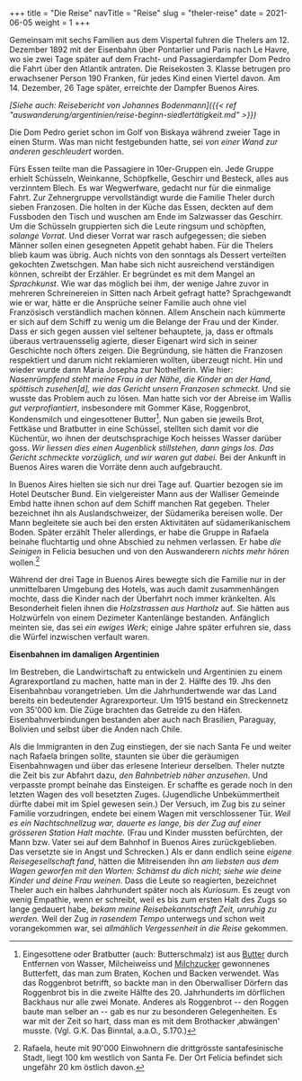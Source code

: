 +++
title = "Die Reise"
navTitle = "Reise"
slug = "theler-reise"
date = 2021-06-05
weight = 1
+++

Gemeinsam mit sechs Familien aus dem Vispertal fuhren die Thelers am 12. Dezember 1892 mit der Eisenbahn über Pontarlier und Paris nach Le Havre, wo sie zwei Tage später auf dem Fracht- und Passagierdampfer Dom Pedro die Fahrt über den Atlantik antraten. Die Reisekosten 3. Klasse betrugen pro erwachsener Person 190 Franken, für jedes Kind einen Viertel davon. Am 14. Dezember, 26 Tage später, erreichte der Dampfer Buenos Aires.

*[Siehe auch: Reisebericht von Johannes Bodenmann]({{< ref "auswanderung/argentinien/reise-beginn-siedlertätigkeit.md" >}})*

Die Dom Pedro geriet schon im Golf von Biskaya während zweier Tage in einen Sturm. Was man nicht festgebunden hatte, sei *von einer Wand zur anderen geschleudert* worden.

Fürs Essen teilte man die Passagiere in 10er-Gruppen ein. Jede Gruppe erhielt Schüsseln, Weinkanne, Schöpfkelle, Geschirr und Besteck, alles aus verzinntem Blech. Es war Wegwerfware, gedacht nur für die einmalige Fahrt. Zur Zehnergruppe vervollständigt wurde die Familie Theler durch sieben Franzosen. Die holten in der Küche das Essen, deckten auf dem Fussboden den Tisch und wuschen am Ende im Salzwasser das Geschirr. Um die Schüsseln gruppierten sich die Leute ringsum und schöpften, *solange Vorrat*. Und dieser Vorrat war rasch aufgegessen; die sieben Männer sollen einen gesegneten Appetit gehabt haben. Für die Thelers blieb kaum was übrig. Auch nichts von den sonntags als Dessert verteilten gekochten Zwetschgen. Man habe sich nicht ausreichend verständigen können, schreibt der Erzähler. Er begründet es mit dem Mangel an *Sprachkunst*. Wie war das möglich bei ihm, der wenige Jahre zuvor in mehreren Schreinereien in Sitten nach Arbeit gefragt hatte? Sprachgewandt wie er war, hätte er die Ansprüche seiner Familie auch ohne viel Französisch verständlich machen können. Allem Anschein nach kümmerte er sich auf dem Schiff zu wenig um die Belange der Frau und der Kinder. Dass er sich gegen aussen viel seltener behauptete, ja, dass er oftmals überaus vertrauensselig agierte, dieser Eigenart wird sich in seiner Geschichte noch öfters zeigen. Die Begründung, sie hätten die Franzosen respektiert und darum nicht reklamieren wollten, überzeugt nicht. Hin und wieder wurde dann Maria Josepha zur Nothelferin. Wie hier: *Nasenrümpfend steht meine Frau in der Nähe, die Kinder an der Hand, spöttisch zusehen\[d\], wie das Gericht unsern Franzosen schmeckt.* Und sie wusste das Problem auch zu lösen. Man hatte sich vor der Abreise im Wallis *gut verprofiantiert*, insbesondere mit Gommer Käse, Roggenbrot, Kondensmilch und eingesottener Butter[^1]. Nun gaben sie jeweils Brot, Fettkäse und Bratbutter in eine Schüssel, stellten sich damit vor die Küchentür, wo ihnen der deutschsprachige Koch heisses Wasser darüber goss. *Wir liessen dies einen Augenblick stillstehen, dann gings los. Das Gericht schmeckte vorzüglich, und wir waren gut dabei.* Bei der Ankunft in Buenos Aires waren die Vorräte denn auch aufgebraucht.

In Buenos Aires hielten sie sich nur drei Tage auf. Quartier bezogen sie im Hotel Deutscher Bund. Ein vielgereister Mann aus der Walliser Gemeinde Embd hatte ihnen schon auf dem Schiff manchen Rat gegeben. Theler bezeichnet ihn als Auslandschweizer, der Südamerika bereisen wolle. Der Mann begleitete sie auch bei den ersten Aktivitäten auf südamerikanischem Boden. Später erzählt Theler allerdings, er habe die Gruppe in Rafaela beinahe fluchtartig und ohne Abschied zu nehmen verlassen. Er habe *die Seinigen* in Felicia besuchen und von den Auswanderern *nichts mehr hören* wollen.[^2]

Während der drei Tage in Buenos Aires bewegte sich die Familie nur in der unmittelbaren Umgebung des Hotels, was auch damit zusammenhängen mochte, dass die Kinder nach der Überfahrt noch immer kränkelten. Als Besonderheit fielen ihnen die *Holzstrassen aus Hartholz* auf. Sie hätten aus Holzwürfeln von einem Dezimeter Kantenlänge bestanden. Anfänglich meinten sie, das sei *ein ewiges Werk*; einige Jahre später erfuhren sie, dass die Würfel inzwischen verfault waren.

**Eisenbahnen im damaligen Argentinien**

Im Bestreben, die Landwirtschaft zu entwickeln und Argentinien zu einem Agrarexportland zu machen, hatte man in der 2. Hälfte des 19. Jhs den Eisenbahnbau vorangetrieben. Um die Jahrhundertwende war das Land bereits ein bedeutender Agrarexporteur. Um 1915 bestand ein Streckennetz von 35\'000 km. Die Züge brachten das Getreide zu den Häfen. Eisenbahnverbindungen bestanden aber auch nach Brasilien, Paraguay, Bolivien und selbst über die Anden nach Chile.

Als die Immigranten in den Zug einstiegen, der sie nach Santa Fe und weiter nach Rafaela bringen sollte, staunten sie über die geräumigen Eisenbahnwagen und über das erlesene Interieur derselben. Theler nutzte die Zeit bis zur Abfahrt dazu, *den Bahnbetrieb näher anzusehen*. Und verpasste prompt beinahe das Einsteigen. Er schaffte es gerade noch in den letzten Wagen des voll besetzten Zuges. (Jugendliche Unbekümmertheit dürfte dabei mit im Spiel gewesen sein.) Der Versuch, im Zug bis zu seiner Familie vorzudringen, endete bei einem Wagen mit verschlossener Tür. *Weil es ein Nachtschnellzug war, dauerte es lange, bis der Zug auf einer grösseren Station Halt machte.* (Frau und Kinder mussten befürchten, der Mann bzw. Vater sei auf dem Bahnhof in Buenos Aires zurückgeblieben. Das versetzte sie in Angst und Schrecken.) Als er dann endlich seine *eigene Reisegesellschaft fand*, hätten die Mitreisenden ihn *am liebsten aus dem Wagen geworfen mit den Worten: Schämst du dich nicht; siehe wie deine Kinder und deine Frau weinen*. Dass die Leute so reagierten, bezeichnet Theler auch ein halbes Jahrhundert später noch als *Kuriosum*. Es zeugt von wenig Empathie, wenn er schreibt, weil es bis zum ersten Halt des Zugs so lange gedauert habe, *bekam meine Reisebekanntschaft Zeit, unruhig zu werden.* Weil der Zug *in rasendem Tempo* unterwegs und schon weit vorangekommen war, sei *allmählich Vergessenheit in die Reise* gekommen.

[^1]: Eingesottene oder Bratbutter (auch: Butterschmalz) ist aus [Butter](https://de.wikipedia.org/wiki/Butter) durch Entfernen von Wasser, Milcheiweiss und [Milchzucker](https://de.wikipedia.org/wiki/Milchzucker) gewonnenes Butterfett, das man zum Braten, Kochen und Backen verwendet. Was das Roggenbrot betrifft, so backte man in den Oberwalliser Dörfern das Roggenbrot bis in die zweite Hälfte des 20. Jahrhunderts im dörflichen Backhaus nur alle zwei Monate. Anderes als Roggenbrot -- den Roggen baute man selber an -- gab es nur zu besonderen Gelegenheiten. Es war mit der Zeit so hart, dass man es mit dem Brothacker ‚abwängen' musste. (Vgl. G.K. Das Binntal, a.a.O., S.170.)

[^2]: Rafaela, heute mit 90'000 Einwohnern die drittgrösste santafesinische Stadt, liegt 100 km westlich von Santa Fe. Der Ort Felicia befindet sich ungefähr 20 km östlich davon.
